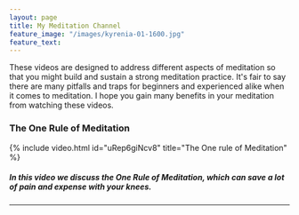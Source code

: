 ```yaml
---
layout: page
title: My Meditation Channel
feature_image: "/images/kyrenia-01-1600.jpg"
feature_text:
---
```


These videos are designed to address different aspects of meditation so that you might build and sustain a strong meditation practice. It's fair to say there are many pitfalls and traps for beginners and experienced alike when it comes to meditation. I hope you gain many benefits in your meditation from watching these videos.
	
### The One Rule of Meditation
{% include video.html id="uRep6giNcv8" title="The One rule of Meditation" %}

##### In this video we discuss the One Rule of Meditation, which can save a lot of pain and expense with your knees.
---

